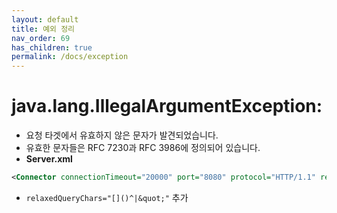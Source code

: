 ```yaml
---
layout: default
title: 예외 정리
nav_order: 69
has_children: true
permalink: /docs/exception
---
```



# **java.lang.IllegalArgumentException:**
- 요청 타겟에서 유효하지 않은 문자가 발견되었습니다.
- 유효한 문자들은 RFC 7230과 RFC 3986에 정의되어 있습니다. 
- **Server.xml**

```xml
<Connector connectionTimeout="20000" port="8080" protocol="HTTP/1.1" redirectPort="8443" relaxedQueryChars="[]()^|&quot;"/>
```
- `relaxedQueryChars="[]()^|&quot;"` 추가
